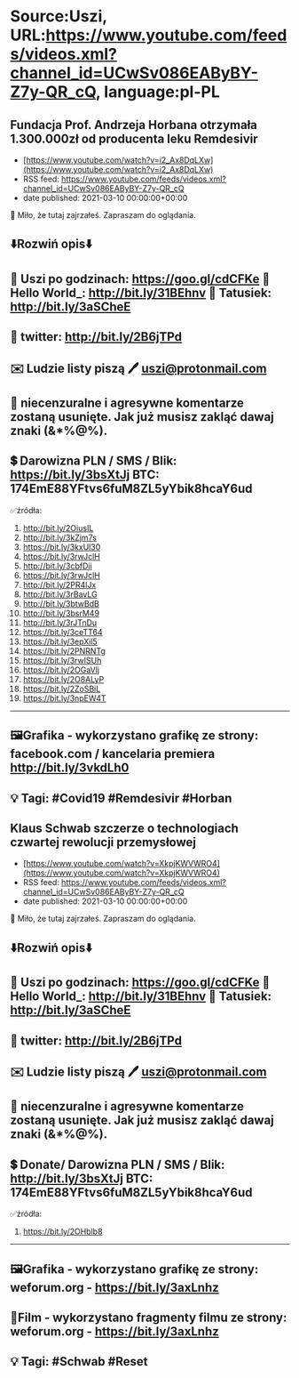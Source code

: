 # Source:Uszi, URL:https://www.youtube.com/feeds/videos.xml?channel_id=UCwSv086EAByBY-Z7y-QR_cQ, language:pl-PL

## Fundacja Prof. Andrzeja Horbana otrzymała 1.300.000zł od producenta leku Remdesivir
 - [https://www.youtube.com/watch?v=i2_Ax8DqLXw](https://www.youtube.com/watch?v=i2_Ax8DqLXw)
 - RSS feed: https://www.youtube.com/feeds/videos.xml?channel_id=UCwSv086EAByBY-Z7y-QR_cQ
 - date published: 2021-03-10 00:00:00+00:00

🤪 Miło, że tutaj zajrzałeś.  Zapraszam do oglądania.

⬇️Rozwiń opis⬇️
------------------------------------------------------------
👀 Uszi po godzinach: https://goo.gl/cdCFKe
👀 Hello World_: http://bit.ly/31BEhnv
👀 Tatusiek: http://bit.ly/3aSCheE
------------------------------------------------------------
👀 twitter: http://bit.ly/2B6jTPd
------------------------------------------------------------
✉️ Ludzie listy piszą 
🖊️ uszi@protonmail.com
------------------------------------------------------------
👺 niecenzuralne i agresywne komentarze zostaną usunięte.  Jak już musisz zakląć dawaj znaki (&*%@%).
------------------------------------------------------------
💲 Darowizna
PLN / SMS / Blik: https://bit.ly/3bsXtJj
BTC: 174EmE88YFtvs6fuM8ZL5yYbik8hcaY6ud
---------------------------------------------------------------
✅źródła:
1. http://bit.ly/2OiusIL
2. http://bit.ly/3kZjm7s
3. https://bit.ly/3kxUl30
4. https://bit.ly/3rwJclH
5. http://bit.ly/3cbfDji
6. https://bit.ly/3rwJclH
7. http://bit.ly/2PR4lJx
8. http://bit.ly/3rBavLG
9. http://bit.ly/3btwBdB
10. http://bit.ly/3bsrM49
11. http://bit.ly/3rJTnDu
12. https://bit.ly/3ceTT64
13. https://bit.ly/3epXil5
14. https://bit.ly/2PNRNTg
15. https://bit.ly/3rwISUh
16. https://bit.ly/2OGaVlj
17. https://bit.ly/2O8ALyP
18. https://bit.ly/2ZoSBiL
19. https://bit.ly/3npEW4T
-------------------------------------------------------------
🖼Grafika - wykorzystano grafikę ze strony: 
facebook.com / kancelaria premiera
http://bit.ly/3vkdLh0
-------------------------------------------------------------
💡 Tagi: #Covid19 #Remdesivir #Horban
--------------------------------------------------------------

## Klaus Schwab szczerze o technologiach czwartej rewolucji przemysłowej
 - [https://www.youtube.com/watch?v=XkpjKWVWRO4](https://www.youtube.com/watch?v=XkpjKWVWRO4)
 - RSS feed: https://www.youtube.com/feeds/videos.xml?channel_id=UCwSv086EAByBY-Z7y-QR_cQ
 - date published: 2021-03-10 00:00:00+00:00

🤪 Miło, że tutaj zajrzałeś.  Zapraszam do oglądania.

⬇️Rozwiń opis⬇️
------------------------------------------------------------
👀 Uszi po godzinach: https://goo.gl/cdCFKe
👀 Hello World_: http://bit.ly/31BEhnv
👀 Tatusiek: http://bit.ly/3aSCheE
------------------------------------------------------------
👀 twitter: http://bit.ly/2B6jTPd
------------------------------------------------------------
✉️ Ludzie listy piszą 
🖊️ uszi@protonmail.com
------------------------------------------------------------
👺 niecenzuralne i agresywne komentarze zostaną usunięte.  Jak już musisz zakląć dawaj znaki (&*%@%).
------------------------------------------------------------
💲 Donate/ Darowizna
PLN / SMS / Blik: http://bit.ly/3bsXtJj
BTC: 174EmE88YFtvs6fuM8ZL5yYbik8hcaY6ud
-------------------------------------------------------------
✅źródła:
1. https://bit.ly/2OHblb8
-------------------------------------------------------------
🖼Grafika - wykorzystano grafikę ze strony: 
weforum.org - https://bit.ly/3axLnhz
-------------------------------------------------------------
🎥Film - wykorzystano fragmenty filmu ze strony: 
weforum.org - https://bit.ly/3axLnhz
-------------------------------------------------------------
💡 Tagi: #Schwab #Reset
--------------------------------------------------------------

